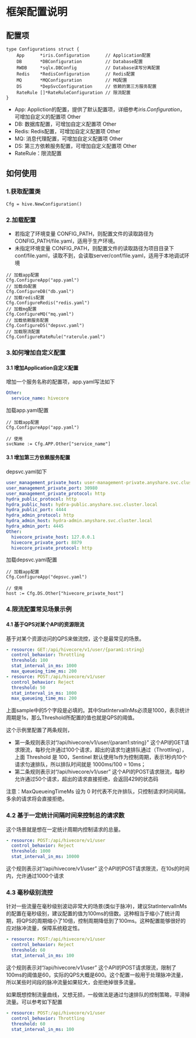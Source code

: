 # 框架配置说明

## 配置项
```golang
type Configurations struct {
	App      *iris.Configuration      // Application配置
	DB       *DBConfiguration         // Database配置
	RWDB     *sqlx.DBConfig           // Database读写分离配置
	Redis    *RedisConfiguration      // Redis配置
	MQ       *MQConfiguration         // MQ配置
	DS       *DepSvcConfiguration     // 依赖的第三方服务配置
	RateRule []*RateRuleConfiguration // 限流配置
}
```
* App: Appliction的配置，提供了默认配置项，详细参考*iris.Configuration*，可增加自定义的配置项 Other
* DB: 数据库配置，可增加自定义配置项 Other
* Redis: Redis配置，可增加自定义配置项 Other
* MQ: 消息代理配置，可增加自定义配置项 Other
* DS: 第三方依赖服务配置，可增加自定义配置项 Other
* RateRule：限流配置

## 如何使用
### 1.获取配置类
``` golang
Cfg = hive.NewConfiguration()
```
### 2.加载配置
* 若指定了环境变量 CONFIG_PATH，则配置文件的读取路径为 CONFIG_PATH/file.yaml，适用于生产环境。
* 未指定环境变量 CONFIG_PATH，则配置文件的读取路径为项目目录下conf/file.yaml，读取不到，会读取server/conf/file.yaml，适用于本地调试环境
``` golang
// 加载app配置
Cfg.ConfigureApp("app.yaml")
// 加载db配置
Cfg.ConfigureDB("db.yaml")
// 加载redis配置
Cfg.ConfigureRedis("redis.yaml")
// 加载mq配置
Cfg.ConfigureMQ("mq.yaml")
// 加载依赖服务配置
Cfg.ConfigureDS("depsvc.yaml")
// 加载限流配置
Cfg.ConfigureRateRule("raterule.yaml")
```
### 3.如何增加自定义配置
#### 3.1 增加Application自定义配置
增加一个服务名称的配置项，app.yaml写法如下
``` yaml
Other:
  service_name: hivecore
```
加载app.yaml配置
``` golang
// 加载app配置
Cfg.ConfigureApp("app.yaml")

// 使用
svcName := Cfg.APP.Other["service_name"]
```
#### 3.1 增加第三方依赖服务配置
depsvc.yaml如下
``` yaml
user_management_private_host: user-management-private.anyshare.svc.cluster.local
user_management_private_port: 30980
user_management_private_protocol: http
hydra_public_protocol: http
hydra_public_host: hydra-public.anyshare.svc.cluster.local
hydra_public_port: 4444
hydra_admin_protocol: http
hydra_admin_host: hydra-admin.anyshare.svc.cluster.local
hydra_admin_port: 4445
Other:
  hivecore_private_host: 127.0.0.1
  hivecore_private_port: 8879
  hivecore_private_protocol: http
```
加载depsvc.yaml配置
``` golang
// 加载app配置
Cfg.ConfigureApp("depsvc.yaml")

// 使用
host := Cfg.DS.Other["hivecore_private_host"]
```

### 4.限流配置常见场景示例
#### 4.1 基于QPS对某个API的资源限流
基于对某个资源访问的QPS来做流控，这个是最常见的场景。

``` yaml
- resource: GET:/api/hivecore/v1/user/{param1:string}
  control_behavior: Throttling
  threshold: 100
  stat_interval_in_ms: 1000
  max_queueing_time_ms: 200
- resource: POST:/api/hivecore/v1/user
  control_behavior: Reject
  threshold: 50
  stat_interval_in_ms: 1000
  max_queueing_time_ms: 200
```
上面sample中的5个字段是必填的。其中StatIntervalInMs必须是1000，表示统计周期是1s，那么Threshold所配置的值也就是QPS的阈值。

这个示例里配置了两条规则，
* 第一条规则表示对“/api/hivecore/v1/user/{param1:string}” 这个API的GET请求限流，每秒允许通过100个请求，超出的请求匀速排队通过（Throttling），上面 Threshold 是 100，Sentinel 默认使用1s作为控制周期，表示1秒内10个请求匀速排队，所以排队时间就是 1000ms/100 = 10ms；
* 第二条规则表示对“/api/hivecore/v1/user” 这个API的POST请求限流，每秒允许通过50个请求，超出的请求直接拒绝，会返回429的状态码

注意：MaxQueueingTimeMs 设为 0 时代表不允许排队，只控制请求时间间隔，多余的请求将会直接拒绝。

### 4.2 基于一定统计间隔时间来控制总的请求数

这个场景就是想在一定统计周期内控制请求的总量。
``` yaml
- resource: POST:/api/hivecore/v1/user
  control_behavior: Reject
  threshold: 1000
  stat_interval_in_ms: 10000
```
这个规则表示对“/api/hivecore/v1/user” 这个API的POST请求限流，在10s的时间内，允许通过1000个请求

### 4.3 毫秒级别流控

针对一些流量在毫秒级别波动非常大的场景(类似于脉冲)，建议StatIntervalInMs的配置在毫秒级别，建议配置的值为100ms的倍数。这种相当于缩小了统计周期，将QPS的周期缩小了10倍，控制周期降低到了100ms。这种配置能够很好的应对脉冲流量，保障系统稳定性。
``` yaml
- resource: POST:/api/hivecore/v1/user
  control_behavior: Reject
  threshold: 60
  stat_interval_in_ms: 100
```
这个规则表示对“/api/hivecore/v1/user” 这个API的POST请求限流，限制了100ms的阈值是60，实际的QPS大概是600。这个配置一般用于处理脉冲流量，所以某些时间段的脉冲流量如果较大，会拒绝掉很多流量。

如果既想控制流量曲线，又想无损，一般做法是通过匀速排队的控制策略，平滑掉流量。可以参考如下配置
``` yaml
- resource: POST:/api/hivecore/v1/user
  control_behavior: Throttling
  threshold: 60
  stat_interval_in_ms: 100
```
